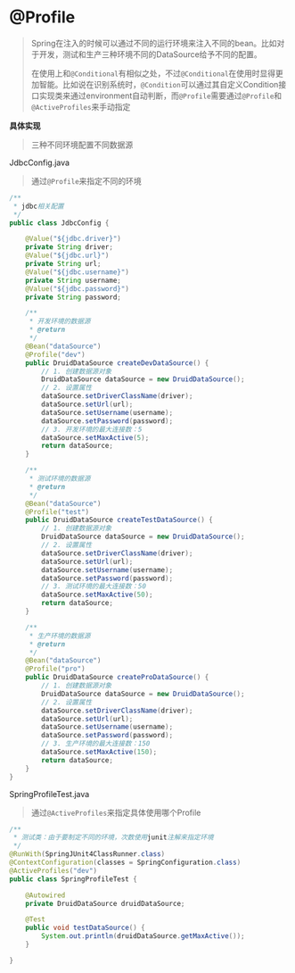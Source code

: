 # @Profile

> Spring在注入的时候可以通过不同的运行环境来注入不同的bean。比如对于开发，测试和生产三种环境不同的DataSource给予不同的配置。
>
> 在使用上和`@Conditional`有相似之处，不过`@Conditional`在使用时显得更加智能。比如说在识别系统时，`@Condition`可以通过其自定义Condition接口实现类来通过environment自动判断，而`@Profile`需要通过`@Profile`和`@ActiveProfiles`来手动指定

**具体实现**

> 三种不同环境配置不同数据源

JdbcConfig.java

> 通过`@Profile`来指定不同的环境

```java
/**
 * jdbc相关配置
 */
public class JdbcConfig {

    @Value("${jdbc.driver}")
    private String driver;
    @Value("${jdbc.url}")
    private String url;
    @Value("${jdbc.username}")
    private String username;
    @Value("${jdbc.password}")
    private String password;

    /**
     * 开发环境的数据源
     * @return
     */
    @Bean("dataSource")
    @Profile("dev")
    public DruidDataSource createDevDataSource() {
        // 1. 创建数据源对象
        DruidDataSource dataSource = new DruidDataSource();
        // 2. 设置属性
        dataSource.setDriverClassName(driver);
        dataSource.setUrl(url);
        dataSource.setUsername(username);
        dataSource.setPassword(password);
        // 3. 开发环境的最大连接数：5
        dataSource.setMaxActive(5);
        return dataSource;
    }

    /**
     * 测试环境的数据源
     * @return
     */
    @Bean("dataSource")
    @Profile("test")
    public DruidDataSource createTestDataSource() {
        // 1. 创建数据源对象
        DruidDataSource dataSource = new DruidDataSource();
        // 2. 设置属性
        dataSource.setDriverClassName(driver);
        dataSource.setUrl(url);
        dataSource.setUsername(username);
        dataSource.setPassword(password);
        // 3. 测试环境的最大连接数：50
        dataSource.setMaxActive(50);
        return dataSource;
    }

    /**
     * 生产环境的数据源
     * @return
     */
    @Bean("dataSource")
    @Profile("pro")
    public DruidDataSource createProDataSource() {
        // 1. 创建数据源对象
        DruidDataSource dataSource = new DruidDataSource();
        // 2. 设置属性
        dataSource.setDriverClassName(driver);
        dataSource.setUrl(url);
        dataSource.setUsername(username);
        dataSource.setPassword(password);
        // 3. 生产环境的最大连接数：150
        dataSource.setMaxActive(150);
        return dataSource;
    }
}
```

SpringProfileTest.java

> 通过`@ActiveProfiles`来指定具体使用哪个Profile

```java
/**
 * 测试类：由于要制定不同的环境，次数使用junit注解来指定环境
 */
@RunWith(SpringJUnit4ClassRunner.class)
@ContextConfiguration(classes = SpringConfiguration.class)
@ActiveProfiles("dev")
public class SpringProfileTest {

    @Autowired
    private DruidDataSource druidDataSource;

    @Test
    public void testDataSource() {
        System.out.println(druidDataSource.getMaxActive());
    }

}
```

